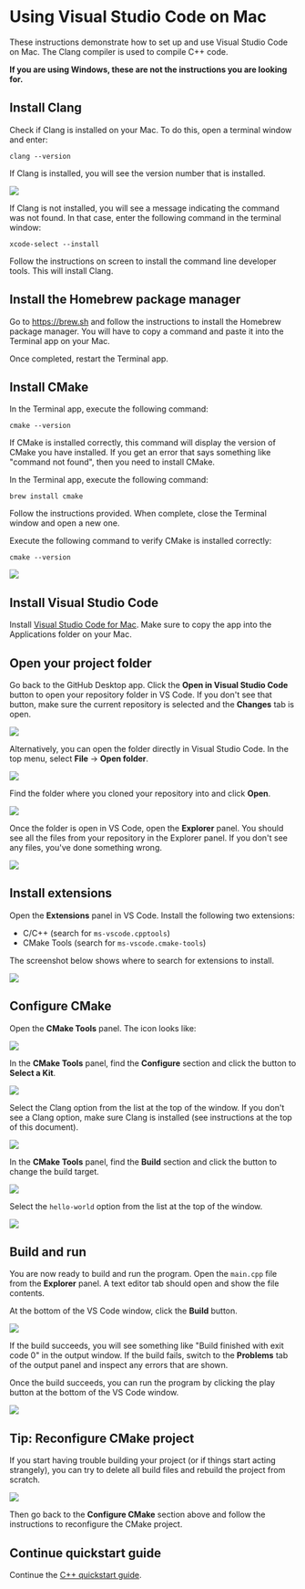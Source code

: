 # Using Visual Studio Code on Mac

These instructions demonstrate how to set up and use Visual Studio Code on Mac. The Clang compiler is used to compile C++ code.

**If you are using Windows, these are not the instructions you are looking for.**

## Install Clang

Check if Clang is installed on your Mac. To do this, open a terminal window and enter:

```
clang --version
```

If Clang is installed, you will see the version number that is installed.

![](./img/mac-vscode-clang.png)

If Clang is not installed, you will see a message indicating the command was not found. In that case, enter the following command in the terminal window:

```
xcode-select --install
```

Follow the instructions on screen to install the command line developer tools. This will install Clang.

## Install the Homebrew package manager

Go to https://brew.sh and follow the instructions to install the Homebrew package manager. You will have to copy a command and paste it into the Terminal app on your Mac.

Once completed, restart the Terminal app.

## Install CMake

In the Terminal app, execute the following command:

```
cmake --version
```

If CMake is installed correctly, this command will display the version of CMake you have installed. If you get an error that says something like "command not found", then you need to install CMake.

In the Terminal app, execute the following command:

```
brew install cmake
```

Follow the instructions provided. When complete, close the Terminal window and open a new one.

Execute the following command to verify CMake is installed correctly:

```
cmake --version
```

![](./img/mac-vscode-cmake-version.png)

## Install Visual Studio Code

Install [Visual Studio Code for Mac](https://code.visualstudio.com/docs/setup/mac). Make sure to copy the app into the Applications folder on your Mac.

## Open your project folder

Go back to the GitHub Desktop app. Click the **Open in Visual Studio Code** button to open your repository folder in VS Code. If you don't see that button, make sure the current repository is selected and the **Changes** tab is open.

![](./img/mac-vscode-open-in-vs.png)

Alternatively, you can open the folder directly in Visual Studio Code. In the top menu, select **File** -> **Open folder**.

![](./img/mac-vscode-open-folder.png)

Find the folder where you cloned your repository into and click **Open**.

![](./img/mac-vscode-open-folder-dialog.png)

Once the folder is open in VS Code, open the **Explorer** panel. You should see all the files from your repository in the Explorer panel. If you don't see any files, you've done something wrong.

![](./img/mac-vscode-explorer.png)

## Install extensions

Open the **Extensions** panel in VS Code. Install the following two extensions:

- C/C++ (search for `ms-vscode.cpptools`)
- CMake Tools (search for `ms-vscode.cmake-tools`)

The screenshot below shows where to search for extensions to install.

![](./img/mac-vscode-extension-cpp.png)

## Configure CMake

Open the **CMake Tools** panel. The icon looks like:

![](./img/mac-vscode-cmake-tools-icon.png)

In the **CMake Tools** panel, find the **Configure** section and click the button to **Select a Kit**.

![](./img/mac-vscode-cmake-tools-kit.png)

Select the Clang option from the list at the top of the window. If you don't see a Clang option, make sure Clang is installed (see instructions at the top of this document).

![](./img/mac-vscode-cmake-tools-kit-clang.png)

In the **CMake Tools** panel, find the **Build** section and click the button to change the build target.

![](./img/mac-vscode-cmake-tools-build.png)

Select the `hello-world` option from the list at the top of the window.

![](./img/mac-vscode-cmake-tools-build-select.png)

## Build and run

You are now ready to build and run the program. Open the `main.cpp` file from the **Explorer** panel. A text editor tab should open and show the file contents.

At the bottom of the VS Code window, click the **Build** button.

![](./img/mac-vscode-build.png)

If the build succeeds, you will see something like "Build finished with exit code 0" in the output window. If the build fails, switch to the **Problems** tab of the output panel and inspect any errors that are shown.

Once the build succeeds, you can run the program by clicking the play button at the bottom of the VS Code window.

![](./img/mac-vscode-run.png)

## Tip: Reconfigure CMake project

If you start having trouble building your project (or if things start acting strangely), you can try to delete all build files and rebuild the project from scratch.

![](./img/mac-vscode-delete-build.png)

Then go back to the **Configure CMake** section above and follow the instructions to reconfigure the CMake project.

## Continue quickstart guide

Continue the [C++ quickstart guide](./README.md).

